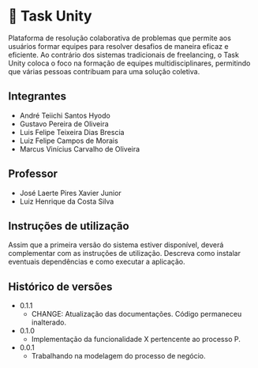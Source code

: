 # :city_sunrise: Task Unity

Plataforma de resolução colaborativa de problemas que permite aos usuários formar equipes para resolver desafios de maneira eficaz e eficiente. Ao contrário dos sistemas tradicionais de freelancing, o Task Unity coloca o foco na formação de equipes multidisciplinares, permitindo que várias pessoas contribuam para uma solução coletiva.

## Integrantes

* André Teiichi Santos Hyodo
* Gustavo Pereira de Oliveira
* Luis Felipe Teixeira Dias Brescia
* Luiz Felipe Campos de Morais
* Marcus Vinícius Carvalho de Oliveira

## Professor

* José Laerte Pires Xavier Junior
* Luiz Henrique da Costa Silva

## Instruções de utilização

Assim que a primeira versão do sistema estiver disponível, deverá complementar com as instruções de utilização. Descreva como instalar eventuais dependências e como executar a aplicação.

## Histórico de versões

* 0.1.1
    * CHANGE: Atualização das documentações. Código permaneceu inalterado.
* 0.1.0
    * Implementação da funcionalidade X pertencente ao processo P.
* 0.0.1
    * Trabalhando na modelagem do processo de negócio.

